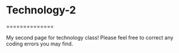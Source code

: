 # Technology-2
==============

My second page for technology class!
Please feel free to correct any coding errors you may find.
